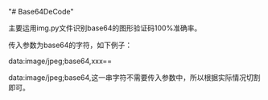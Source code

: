 "# Base64DeCode" 

主要运用img.py文件识别base64的图形验证码100%准确率。

传入参数为base64的字符，如下例子：

data:image/jpeg;base64,xxx==

data:image/jpeg;base64,这一串字符不需要传入参数中，所以根据实际情况切割即可。

